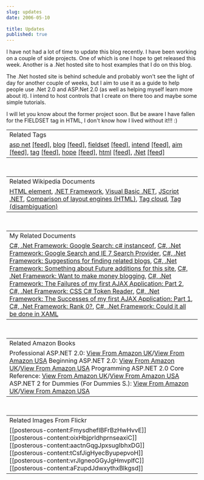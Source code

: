 ```yaml
---
slug: updates
date: 2006-05-10
 
title: Updates
published: true
---
```

I have not had a lot of time to update this blog recently.  I have been working on a couple of side projects.  One of which is one I hope to get released this week.  Another is a .Net hosted site to host examples that I do on this blog.<p />The .Net hosted site is behind schedule and probably won't see the light of day for another couple of weeks, but I aim to use it as a guide to help people use .Net 2.0 and ASP.Net 2.0 (as well as helping myself learn more about it).  I intend to host controls that I create on there too and maybe some simple tutorials.<p />I will let you know about the former project soon.  But be aware I have fallen for the FIELDSET tag in HTML, I don't know how I lived without it!!! :)<p /><table class="TechnoratiHead TagHeader">
<tr><td>Related Tags</td></tr>
<tr class="Technorati"><td>
<a href="http://www.kinlan.co.uk/tag/asp%20net" class="Tag" rel="tag">asp net</a> <a href="http://feeds.technorati.com/feed/posts/tag/asp%20net" class="Tag">[feed]</a>, <a href="http://www.kinlan.co.uk/tag/blog" class="Tag" rel="tag">blog</a> <a href="http://feeds.technorati.com/feed/posts/tag/blog" class="Tag">[feed]</a>, <a href="http://www.kinlan.co.uk/tag/fieldset" class="Tag" rel="tag">fieldset</a> <a href="http://feeds.technorati.com/feed/posts/tag/fieldset" class="Tag">[feed]</a>, <a href="http://www.kinlan.co.uk/tag/intend" class="Tag" rel="tag">intend</a> <a href="http://feeds.technorati.com/feed/posts/tag/intend" class="Tag">[feed]</a>, <a href="http://www.kinlan.co.uk/tag/aim" class="Tag" rel="tag">aim</a> <a href="http://feeds.technorati.com/feed/posts/tag/aim" class="Tag">[feed]</a>, <a href="http://www.kinlan.co.uk/tag/tag" class="Tag" rel="tag">tag</a> <a href="http://feeds.technorati.com/feed/posts/tag/tag" class="Tag">[feed]</a>, <a href="http://www.kinlan.co.uk/tag/hope" class="Tag" rel="tag">hope</a> <a href="http://feeds.technorati.com/feed/posts/tag/hope" class="Tag">[feed]</a>, <a href="http://www.kinlan.co.uk/tag/html" class="Tag" rel="tag">html</a> <a href="http://feeds.technorati.com/feed/posts/tag/html" class="Tag">[feed]</a>, <a href="http://www.kinlan.co.uk/tag/.Net" class="Tag" rel="tag">.Net</a> <a href="http://feeds.technorati.com/feed/posts/tag/.Net" class="Tag">[feed]</a>
</td></tr>
</table><br /><table class="TechnoratiHead TagHeader">
<tr><td>Related Wikipedia Documents</td></tr>
<tr class="Technorati"><td>
<a href="http://en.wikipedia.org/wiki/HTML_element" class="Tag" rel="tag">HTML element</a>, <a href="http://en.wikipedia.org/wiki/Microsoft_.NET" class="Tag" rel="tag">.NET Framework</a>, <a href="http://en.wikipedia.org/wiki/Visual_Basic_.NET" class="Tag" rel="tag">Visual Basic .NET</a>, <a href="http://en.wikipedia.org/wiki/JScript_.NET" class="Tag" rel="tag">JScript .NET</a>, <a href="http://en.wikipedia.org/wiki/Comparison_of_layout_engines_(HTML)" class="Tag" rel="tag">Comparison of layout engines (HTML)</a>, <a href="http://en.wikipedia.org/wiki/Tag_cloud" class="Tag" rel="tag">Tag cloud</a>, <a href="http://en.wikipedia.org/wiki/TAG" class="Tag" rel="tag">Tag (disambiguation)</a>
</td></tr>
</table><br /><table class="TechnoratiHead TagHeader">
<tr><td>My Related Documents</td></tr>
<tr class="Technorati"><td>
<a href="http://www.kinlan.co.uk/2005/11/google-search-c-instanceof.html" class="Tag" rel="tag">C#, .Net Framework: Google Search: c# instanceof</a>, <a href="http://www.kinlan.co.uk/2006/02/google-search-and-ie-7-search-provider.html" class="Tag" rel="tag">C#, .Net Framework: Google Search and IE 7 Search Provider</a>, <a href="http://www.kinlan.co.uk/2005/11/suggestions-for-finding-related-blogs.html" class="Tag" rel="tag">C#, .Net Framework: Suggestions for finding related blogs</a>, <a href="http://www.kinlan.co.uk/2006/03/something-about-future-additions-for.html" class="Tag" rel="tag">C#, .Net Framework: Something about Future additions for this site</a>, <a href="http://www.kinlan.co.uk/2005/08/want-to-make-money-blogging.html" class="Tag" rel="tag">C#, .Net Framework: Want to make money blogging</a>, <a href="http://www.kinlan.co.uk/2005/09/failures-of-my-first-ajax-application.html" class="Tag" rel="tag">C#, .Net Framework: The Failures of my first AJAX Application: Part 2</a>, <a href="http://www.kinlan.co.uk/2006/01/css-c-token-reader.html" class="Tag" rel="tag">C#, .Net Framework: CSS C# Token Reader</a>, <a href="http://www.kinlan.co.uk/2005/08/successes-of-my-first-ajax-application.html" class="Tag" rel="tag">C#, .Net Framework: The Successes of my first AJAX Application: Part 1</a>, <a href="http://www.kinlan.co.uk/2006/04/rank-0.html" class="Tag" rel="tag">C#, .Net Framework: Rank 0?</a>, <a href="http://www.kinlan.co.uk/2005/11/could-it-all-be-done-in-xaml.html" class="Tag" rel="tag">C#, .Net Framework: Could it all be done in XAML</a>
</td></tr>
</table><br /><table class="TechnoratiHead TagHeader">
<tr><td>Related Amazon Books</td></tr>
<tr class="Technorati"><td>Professional ASP.NET 2.0: <a href="http://www.amazon.co.uk/exec/obidos/redirect?tag=cnetfra-21&amp;link_code=xm2&amp;camp=2025&amp;creative=165953&amp;path=http://www.amazon.co.uk/gp/redirect.html%253fASIN=0764576100%2526tag=cnetfra-21%2526lcode=xm2%2526cID=2025%2526ccmID=165953%2526location=/o/ASIN/0764576100%25253FSubscriptionId=0CM2PVF6VAHJQKW5G782" class="Tag" rel="tag">View From Amazon UK</a>/<a href="http://www.amazon.com/exec/obidos/redirect?tag=cnetfra-20&amp;link_code=xm2&amp;camp=2025&amp;creative=165953&amp;path=http://www.amazon.com/gp/redirect.html%253fASIN=0764576100%2526tag=cnetfra-20%2526lcode=xm2%2526cID=2025%2526ccmID=165953%2526location=/o/ASIN/0764576100%25253FSubscriptionId=0CM2PVF6VAHJQKW5G782" class="Tag" rel="tag">View From Amazon USA</a> Beginning ASP.NET 2.0: <a href="http://www.amazon.co.uk/exec/obidos/redirect?tag=cnetfra-21&amp;link_code=xm2&amp;camp=2025&amp;creative=165953&amp;path=http://www.amazon.co.uk/gp/redirect.html%253fASIN=0764588508%2526tag=cnetfra-21%2526lcode=xm2%2526cID=2025%2526ccmID=165953%2526location=/o/ASIN/0764588508%25253FSubscriptionId=0CM2PVF6VAHJQKW5G782" class="Tag" rel="tag">View From Amazon UK</a>/<a href="http://www.amazon.com/exec/obidos/redirect?tag=cnetfra-20&amp;link_code=xm2&amp;camp=2025&amp;creative=165953&amp;path=http://www.amazon.com/gp/redirect.html%253fASIN=0764588508%2526tag=cnetfra-20%2526lcode=xm2%2526cID=2025%2526ccmID=165953%2526location=/o/ASIN/0764588508%25253FSubscriptionId=0CM2PVF6VAHJQKW5G782" class="Tag" rel="tag">View From Amazon USA</a> Programming ASP.NET 2.0 Core Reference: <a href="http://www.amazon.co.uk/exec/obidos/redirect?tag=cnetfra-21&amp;link_code=xm2&amp;camp=2025&amp;creative=165953&amp;path=http://www.amazon.co.uk/gp/redirect.html%253fASIN=0735621764%2526tag=cnetfra-21%2526lcode=xm2%2526cID=2025%2526ccmID=165953%2526location=/o/ASIN/0735621764%25253FSubscriptionId=0CM2PVF6VAHJQKW5G782" class="Tag" rel="tag">View From Amazon UK</a>/<a href="http://www.amazon.com/exec/obidos/redirect?tag=cnetfra-20&amp;link_code=xm2&amp;camp=2025&amp;creative=165953&amp;path=http://www.amazon.com/gp/redirect.html%253fASIN=0735621764%2526tag=cnetfra-20%2526lcode=xm2%2526cID=2025%2526ccmID=165953%2526location=/o/ASIN/0735621764%25253FSubscriptionId=0CM2PVF6VAHJQKW5G782" class="Tag" rel="tag">View From Amazon USA</a> ASP.NET 2 for Dummies (For Dummies S.): <a href="http://www.amazon.co.uk/exec/obidos/redirect?tag=cnetfra-21&amp;link_code=xm2&amp;camp=2025&amp;creative=165953&amp;path=http://www.amazon.co.uk/gp/redirect.html%253fASIN=076457907X%2526tag=cnetfra-21%2526lcode=xm2%2526cID=2025%2526ccmID=165953%2526location=/o/ASIN/076457907X%25253FSubscriptionId=0CM2PVF6VAHJQKW5G782" class="Tag" rel="tag">View From Amazon UK</a>/<a href="http://www.amazon.com/exec/obidos/redirect?tag=cnetfra-20&amp;link_code=xm2&amp;camp=2025&amp;creative=165953&amp;path=http://www.amazon.com/gp/redirect.html%253fASIN=076457907X%2526tag=cnetfra-20%2526lcode=xm2%2526cID=2025%2526ccmID=165953%2526location=/o/ASIN/076457907X%25253FSubscriptionId=0CM2PVF6VAHJQKW5G782" class="Tag" rel="tag">View From Amazon USA</a>
</td></tr>
</table><br /><table class="TechnoratiHead TagHeader">
<tr><td>Related Images From Flickr</td></tr>
<tr class="Technorati"><td>
<span style="float: left;">[[posterous-content:FmysdhefIBFrBzHwHvvE]]</span><span style="float: left;">[[posterous-content:oixHbjprldhprnseaxiC]]</span><span style="float: left;">[[posterous-content:aactnGqgJpxsugIbhxDG]]</span><span style="float: left;">[[posterous-content:tCsfJigHyecByupepvoH]]</span><span style="float: left;">[[posterous-content:vrJlgneoGGyJgHmvpIfC]]</span><span style="float: left;">[[posterous-content:aFzupdJdwxythxBlkgsd]]</span>
</td></tr>
</table><div class="blogger-post-footer"><img class="posterous_download_image" src="https://blogger.googleusercontent.com/tracker/8109338-114724669801160233?l=www.kinlan.co.uk%2Findex.html" height="1" alt="" width="1" /></div>

